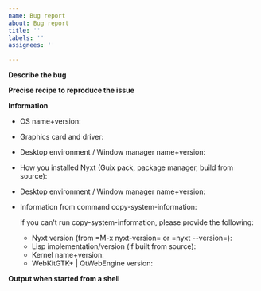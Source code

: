 ```yaml
---
name: Bug report
about: Bug report
title: ''
labels: ''
assignees: ''

---
```


**Describe the bug**

**Precise recipe to reproduce the issue**

**Information**
- OS name+version:
- Graphics card and driver:
- Desktop environment / Window manager name+version:
- How you installed Nyxt (Guix pack, package manager, build from source):
- Desktop environment / Window manager name+version:
- Information from command copy-system-information:

  If you can't run copy-system-information, please provide the following:
  - Nyxt version (from =M-x nyxt-version= or =nyxt --version=):
  - Lisp implementation/version (if built from source):
  - Kernel name+version:
  - WebKitGTK+ | QtWebEngine version:

**Output when started from a shell**
